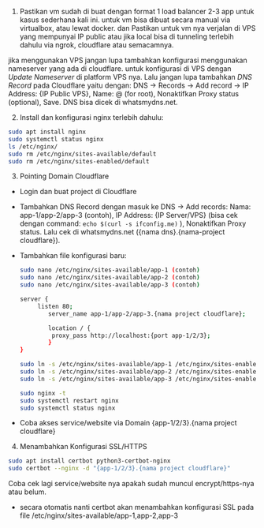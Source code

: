 1. Pastikan vm sudah di buat dengan format 1 load balancer 2-3 app untuk kasus sederhana kali ini. untuk vm bisa dibuat secara manual via virtualbox, atau lewat docker. dan Pastikan untuk vm nya verjalan di VPS yang mempunyai IP public atau jika local bisa di tunneling terlebih dahulu via ngrok, cloudflare
   atau semacamnya.

jika menggunakan VPS jangan lupa tambahkan konfigurasi menggunakan nameserver yang ada di cloudflare. untuk konfigurasi di VPS dengan _Update Nameserver_ di platform VPS nya. Lalu jangan lupa tambahkan _DNS Record_ pada Cloudflare yaitu dengan: DNS -> Records -> Add record -> IP Address: {IP Public VPS}, Name: @ (for root), Nonaktifkan Proxy status (optional), Save. DNS bisa dicek di whatsmydns.net.

2. Install dan konfigurasi nginx terlebih dahulu:

```bash
sudo apt install nginx
sudo systemctl status nginx
ls /etc/nginx/
sudo rm /etc/nginx/sites-available/default
sudo rm /etc/nginx/sites-enabled/default
```

3. Pointing Domain Cloudflare

- Login dan buat project di Cloudflare
- Tambahkan DNS Record dengan masuk ke DNS -> Add records: Nama: app-1/app-2/app-3 (contoh), IP Address: {IP Server/VPS} (bisa cek dengan command: `echo $(curl -s ifconfig.me)` ), Nonaktifkan Proxy status. Lalu cek di whatsmydns.net ({nama dns}.{nama-project cloudflare}).
- Tambahkan file konfigurasi baru:

  ```bash
  sudo nano /etc/nginx/sites-available/app-1 (contoh)
  sudo nano /etc/nginx/sites-available/app-2 (contoh)
  sudo nano /etc/nginx/sites-available/app-3 (contoh)

  server {
  	   listen 80;
          server_name app-1/app-2/app-3.{nama project cloudflare};

          location / {
     	   proxy_pass http://localhost:{port app-1/2/3};
          }
  }

  sudo ln -s /etc/nginx/sites-available/app-1 /etc/nginx/sites-enabled/
  sudo ln -s /etc/nginx/sites-available/app-2 /etc/nginx/sites-enabled/
  sudo ln -s /etc/nginx/sites-available/app-3 /etc/nginx/sites-enabled/

  sudo nginx -t
  sudo systemctl restart nginx
  sudo systemctl status nginx

  ```

- Coba akses service/website via Domain {app-1/2/3}.{nama project cloudflare}

4. Menambahkan Konfigurasi SSL/HTTPS

```bash
sudo apt install certbot python3-certbot-nginx
sudo certbot --nginx -d "{app-1/2/3}.{nama project cloudflare}"
```

Coba cek lagi service/website nya apakah sudah muncul encrypt/https-nya atau belum.

- secara otomatis nanti certbot akan menambahkan konfigurasi SSL pada file /etc/nginx/sites-available/app-1,app-2,app-3
